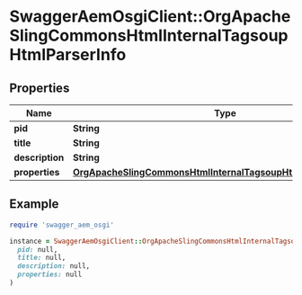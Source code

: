 # SwaggerAemOsgiClient::OrgApacheSlingCommonsHtmlInternalTagsoupHtmlParserInfo

## Properties

| Name | Type | Description | Notes |
| ---- | ---- | ----------- | ----- |
| **pid** | **String** |  | [optional] |
| **title** | **String** |  | [optional] |
| **description** | **String** |  | [optional] |
| **properties** | [**OrgApacheSlingCommonsHtmlInternalTagsoupHtmlParserProperties**](OrgApacheSlingCommonsHtmlInternalTagsoupHtmlParserProperties.md) |  | [optional] |

## Example

```ruby
require 'swagger_aem_osgi'

instance = SwaggerAemOsgiClient::OrgApacheSlingCommonsHtmlInternalTagsoupHtmlParserInfo.new(
  pid: null,
  title: null,
  description: null,
  properties: null
)
```

